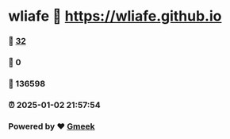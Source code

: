 # wliafe :link: https://wliafe.github.io 
### :page_facing_up: [32](https://wliafe.github.io/tag.html) 
### :speech_balloon: 0 
### :hibiscus: 136598 
### :alarm_clock: 2025-01-02 21:57:54 
### Powered by :heart: [Gmeek](https://github.com/Meekdai/Gmeek)
